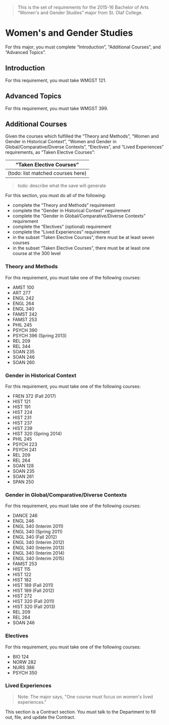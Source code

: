 > This is the set of requirements for the 2015-16 Bachelor of Arts “Women's and
> Gender Studies” major from St. Olaf College.

# Women's and Gender Studies
For this major, you must complete “Introduction”, “Additional Courses”, and “Advanced Topics”.

## Introduction
For this requirement, you must take WMGST 121.


## Advanced Topics
For this requirement, you must take WMGST 399.


## Additional Courses
Given the courses which fulfilled the “Theory and Methods”, “Women and Gender in Historical Context”, “Women and Gender in Global/Comparative/Diverse Contexts”, “Electives”, and “Lived Experiences” requirements, as “Taken Elective Courses”:

| “Taken Elective Courses” |
| ------------------------ |
| (todo: list matched courses here) |

> todo: describe what the save will generate

For this section, you must do all of the following:

- complete the “Theory and Methods” requirement
- complete the “Gender in Historical Context” requirement
- complete the “Gender in Global/Comparative/Diverse Contexts” requirement
- complete the “Electives” (optional) requirement
- complete the “Lived Experiences” requirement
- in the subset “Taken Elective Courses”, there must be at least seven courses
- in the subset “Taken Elective Courses”, there must be at least one course at the 300 level

### Theory and Methods
For this requirement, you must take one of the following courses:

- AMST 100
- ART 277
- ENGL 242
- ENGL 264
- ENGL 340
- FAMST 242
- FAMST 253
- PHIL 245
- PSYCH 390
- PSYCH 396 (Spring 2013)
- REL 209
- REL 344
- SOAN 235
- SOAN 246
- SOAN 260

### Gender in Historical Context
For this requirement, you must take one of the following courses:

- FREN 372 (Fall 2017)
- HIST 121
- HIST 191
- HIST 224
- HIST 231
- HIST 237
- HIST 239
- HIST 320 (Spring 2014)
- PHIL 245
- PSYCH 223
- PSYCH 241
- REL 209
- REL 264
- SOAN 128
- SOAN 235
- SOAN 261
- SPAN 250

### Gender in Global/Comparative/Diverse Contexts
For this requirement, you must take one of the following courses:

- DANCE 246
- ENGL 246
- ENGL 340 (Interim 2011)
- ENGL 340 (Spring 2011)
- ENGL 340 (Fall 2012)
- ENGL 340 (Interim 2012)
- ENGL 340 (Interim 2013)
- ENGL 340 (Interim 2014)
- ENGL 340 (Interim 2015)
- FAMST 253
- HIST 115
- HIST 122
- HIST 182
- HIST 189 (Fall 2011)
- HIST 189 (Fall 2012)
- HIST 272
- HIST 320 (Fall 2011)
- HIST 320 (Fall 2013)
- REL 209
- REL 264
- SOAN 246

### Electives
For this requirement, you must take one of the following courses:

- BIO 124
- NORW 282
- NURS 386
- PSYCH 350

### Lived Experiences
> Note: The major says, "One course must focus on women's lived experiences."

This section is a Contract section. You must talk to the Department to fill out,
file, and update the Contract.

